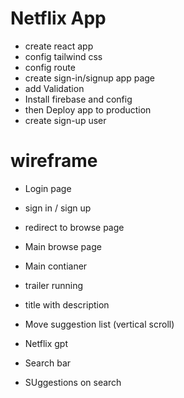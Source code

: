 # Netflix App

- create react app
- config tailwind css
- config route
- create sign-in/signup app page
- add Validation
- Install firebase and config
- then Deploy app to production
- create sign-up user


# wireframe

- Login page
 - sign in / sign up
 - redirect to browse page

- Main browse page
 - Main contianer
 - trailer running
 - title with description
 - Move suggestion list (vertical scroll)

- Netflix gpt
 - Search bar
 - SUggestions on search

